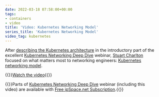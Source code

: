 ```yaml
---
date: 2022-03-18 07:58:00+00:00
tags:
- containers
- video
title: 'Video: Kubernetes Networking Model'
series_title: 'Kubernetes Networking Model'
video_tag: kubernetes
---
```

After [describing the Kubernetes architecture](https://blog.ipspace.net/2022/01/video-kubernetes-architecture.html) in the introductory part of the excellent [Kubernetes Networking Deep Dive](https://www.ipspace.net/Kubernetes_Networking_Deep_Dive) webinar, [Stuart Charlton](https://www.ipspace.net/Author:Stuart_Charlton) focused on what matters most to networking engineers: [Kubernetes networking model](https://my.ipspace.net/bin/get/Kubernetes/1.4%20-%20Kubernetes%20Networking%20Model.mp4?doccode=Kubernetes).

{{<jump>}}[Watch the video](https://my.ipspace.net/bin/get/Kubernetes/1.4%20-%20Kubernetes%20Networking%20Model.mp4?doccode=Kubernetes){{</jump>}}

{{<note free>}}Parts of [Kubernetes Networking Deep Dive](https://www.ipspace.net/Kubernetes_Networking_Deep_Dive) webinar (including this video) are available with [Free ipSpace.net Subscription](https://www.ipspace.net/Subscription/Free).{{</note>}}
